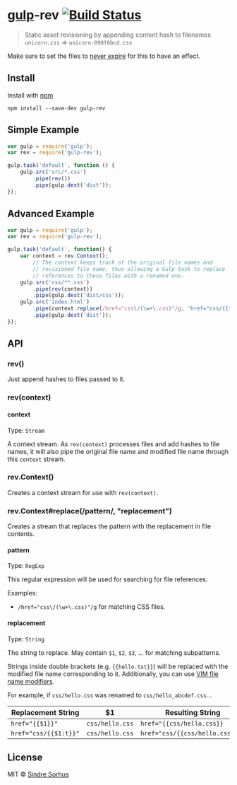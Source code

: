 # [gulp](https://github.com/wearefractal/gulp)-rev [![Build Status](https://secure.travis-ci.org/sindresorhus/gulp-rev.png?branch=master)](http://travis-ci.org/sindresorhus/gulp-rev)

> Static asset revisioning by appending content hash to filenames  
`unicorn.css` => `unicorn-098f6bcd.css`

Make sure to set the files to [never expire](http://developer.yahoo.com/performance/rules.html#expires) for this to have an effect.


## Install

Install with [npm](https://npmjs.org/package/gulp-rev)

```
npm install --save-dev gulp-rev
```


## Simple Example

```js
var gulp = require('gulp');
var rev = require('gulp-rev');

gulp.task('default', function () {
	gulp.src('src/*.css')
		.pipe(rev())
		.pipe(gulp.dest('dist'));
});
```


## Advanced Example

```js
var gulp = require('gulp');
var rev = require('gulp-rev');

gulp.task('default', function() {
	var context = rev.Context();
		// The context keeps track of the original file names and
		// revisioned file name, thus allowing a Gulp task to replace
		// references to these files with a renamed one.
	gulp.src('css/**.css')
		.pipe(rev(context))
		.pipe(gulp.dest('dist/css'));
	gulp.src('index.html')
		.pipe(context.replace(/href="css\/(\w+\.css)"/g, 'href="css/{{$1}}"'))
		.pipe(gulp.dest('dist'));
});
```


## API

### rev()

Just append hashes to files passed to it.


### rev(context)

#### context

Type: `Stream`

A context stream.
As `rev(context)` processes files and add hashes to file names,
it will also pipe the original file name and modified file name through this `context` stream.


### rev.Context()

Creates a context stream for use with `rev(context)`.


### rev.Context#replace(/pattern/, "replacement")

Creates a stream that replaces the pattern with the replacement in file contents.


#### pattern

Type: `RegExp`

This regular expression will be used for searching for file references.

Examples:

* `/href="css\/(\w+\.css)"/g` for matching CSS files.


#### replacement

Type: `String`

The string to replace. May contain `$1`, `$2`, `$3`, ... for matching subpatterns.

Strings inside double brackets
(e.g. `{{hello.txt}}`)
will be replaced with the modified file name corresponding to it.
Additionally, you can use [VIM file name modifiers](http://vimdoc.sourceforge.net/htmldoc/cmdline.html#filename-modifiers).

For example, if `css/hello.css` was renamed to `css/hello_abcdef.css`...

| Replacement String | $1 | Resulting String | Final String |
| ------------------ | --- | --------------- | ------------ |
| `href="{{$1}}"` | `css/hello.css` | `href="{{css/hello.css}}` | `href="css/hello_abcdef.css"` |
| `href="css/{{$1:t}}"` | `css/hello.css` | `href="css/{{css/hello.css:t}}` | `href="css/hello_abcdef.css"` |






## License

MIT © [Sindre Sorhus](http://sindresorhus.com)
